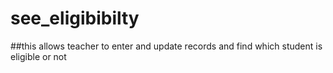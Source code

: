# see_eligibibilty
##this allows teacher to enter and update records and find which student is eligible or not 
